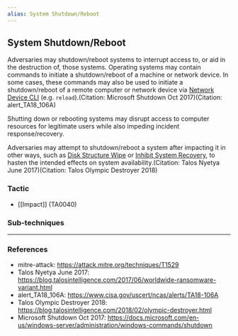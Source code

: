 ```yaml
---
alias: System Shutdown/Reboot
---
```


## System Shutdown/Reboot

Adversaries may shutdown/reboot systems to interrupt access to, or aid in the destruction of, those systems. Operating systems may contain commands to initiate a shutdown/reboot of a machine or network device. In some cases, these commands may also be used to initiate a shutdown/reboot of a remote computer or network device via [Network Device CLI](https://attack.mitre.org/techniques/T1059/008) (e.g. <code>reload</code>).(Citation: Microsoft Shutdown Oct 2017)(Citation: alert_TA18_106A)

Shutting down or rebooting systems may disrupt access to computer resources for legitimate users while also impeding incident response/recovery.

Adversaries may attempt to shutdown/reboot a system after impacting it in other ways, such as [Disk Structure Wipe](https://attack.mitre.org/techniques/T1561/002) or [Inhibit System Recovery](https://attack.mitre.org/techniques/T1490), to hasten the intended effects on system availability.(Citation: Talos Nyetya June 2017)(Citation: Talos Olympic Destroyer 2018)


### Tactic

- [[Impact]] (TA0040)

### Sub-techniques


---
### References

- mitre-attack: https://attack.mitre.org/techniques/T1529
- Talos Nyetya June 2017: https://blog.talosintelligence.com/2017/06/worldwide-ransomware-variant.html
- alert_TA18_106A: https://www.cisa.gov/uscert/ncas/alerts/TA18-106A
- Talos Olympic Destroyer 2018: https://blog.talosintelligence.com/2018/02/olympic-destroyer.html
- Microsoft Shutdown Oct 2017: https://docs.microsoft.com/en-us/windows-server/administration/windows-commands/shutdown
